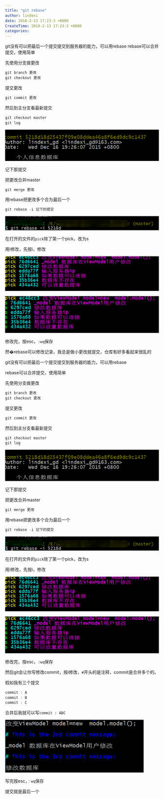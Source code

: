 ```yaml
---
title: "git rebase"
author: lindexi
date: 2018-2-13 17:23:3 +0800
CreateTime: 2018-2-13 17:23:3 +0800
categories: 
---
```


git没有可以把最后一个提交提交到服务器的能力，可以用rebase
rebase可以合并提交，使用简单

<!--more-->



<div id="toc"></div>

先使用分支做更改

```csharp
git branch 更改
git checkout 更改
```

提交更改

```csharp
git commit 更改
```

然后到主分支看最新提交

```csharp
git checkout master
git log
```

![这里写图片描述](image/20151226155916257.jpg)

记下那提交

把更改合并master

```csharp
git merge 更改
```

用rebase把更改多个合为最后一个

```csharp
git rebase -i 记下的提交
```

![这里写图片描述](image/20151226160007835.jpg)

在打开的文件的`pick`除了第一个pick，改为s

用i修改，先按i，修改

![这里写图片描述](image/20151226160057537.jpg)

![这里写图片描述](image/20151226160137293.jpg)

修改完，按esc，`:wq`保存

然�rebase可以修改记录，我总是做小更改就提交，仓库有好多看起来很乱的

git没有可以把最后一个提交提交到服务器的能力，可以用rebase

rebase可以合并提交，使用简单

<!--more-->

<div id="toc"></div>

先使用分支做更改

```csharp
git branch 更改
git checkout 更改
```

提交更改

```csharp
git commit 更改
```

然后到主分支看最新提交

```csharp
git checkout master
git log
```

![这里写图片描述](image/20151226155916257.jpg)

记下那提交

把更改合并master

```csharp
git merge 更改
```

用rebase把更改多个合为最后一个

```csharp
git rebase -i 记下的提交
```

![这里写图片描述](image/20151226160007835.jpg)

在打开的文件的`pick`除了第一个pick，改为s

用i修改，先按i，修改

![这里写图片描述](image/20151226160057537.jpg)

![这里写图片描述](image/20151226160137293.jpg)

修改完，按esc，`:wq`保存

然后git会让你写修改commit，按i修改，`#`开头的是注释，commit是合并多个的。

假如我有三个提交
		

```csharp
commit : A
commit : B
commit : C

```

合并后我就可以写`commit : ABC`

![这里写图片描述](image/20151226160608688.jpg)

写完按esc，`：wq`保存

提交就是最后一个





